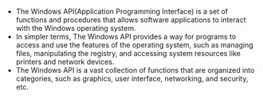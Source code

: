 - The Windows API(Application Programming Interface) is a set of functions and procedures  that allows software applications to interact with the Windows operating system.
- In simpler terms, The Windows API provides a way for programs to access and use the features of the operating system, such as managing files, manipulating the registry, and accessing system resources like printers and network devices.
- The Windows API is a vast collection of functions that are organized into categories, such as graphics, user interface, networking, and security, etc.